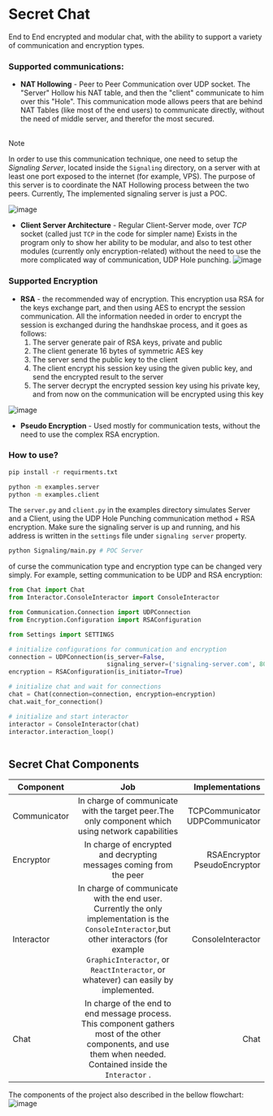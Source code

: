 # Secret Chat

End to End encrypted and modular chat, with the ability to support a
variety of communication and encryption types.

### Supported communications:

* <b>NAT Hollowing</b> - Peer to Peer Communication over UDP socket. The "Server" Hollow his NAT table,
  and then the "client" communicate to him over this "Hole". This communication mode allows peers that are behind
  NAT Tables (like most of the end users) to communicate directly, without the need of middle server, and therefor the
  most secured.
  <br><br>

> [!NOTE]
> In order to use this communication technique, one need to setup the <i>Signaling Server</i>, located inside the
> `Signaling` directory, on a server with at least one port exposed to the internet (for example, VPS).
> The purpose of this server is to coordinate the NAT Hollowing process between the two peers. Currently,
> The implemented signaling server is just a POC.

![image](https://i.imgur.com/1RH4oua.png)

* <b>Client Server Architecture</b> - Regular Client-Server mode, over <i>TCP</i> socket (called just `TCP` in
  the code for simpler name) Exists in the program only to show her ability to be modular, and also to test other
  modules
  (currently only encryption-related) without the need to use the more complicated way of communication, UDP Hole
  punching.
  ![image](https://i.imgur.com/SP9BrSt.png)

### Supported Encryption

* <b>RSA</b> - the recommended way of encryption. This encryption usa RSA for the keys exchange part, and then using AES
  to encrypt the session communication. All the information needed in order to encrypt the session is exchanged during
  the
  handhskae process, and it goes as follows:
    1. The server generate pair of RSA keys, private and public
    2. The client generate 16 bytes of symmetric AES key
    3. The server send the public key to the client
    4. The client encrypt his session key using the given public key, and send the encrypted result to the server
    5. The server decrypt the encrypted session key using his private key, and from now on the communication will be
       encrypted using this key

![image](https://i.imgur.com/QjfOJKK.png)

* <b>Pseudo Encryption</b> - Used mostly for communication tests, without the need to use the complex RSA encryption.

### How to use?

```bash
pip install -r requirments.txt

python -m examples.server
python -m examples.client
```

The `server.py` and `client.py` in the examples directory simulates
Server and a Client, using the UDP Hole Punching communication method + RSA encryption.
Make sure the signaling server is up and running, and his address is written in the `settings` file under
`signaling server` property.

```bash
python Signaling/main.py # POC Server
```

of curse the communication type and encryption type can be changed very simply. For example,
setting communication to be UDP and RSA encryption:

```python
from Chat import Chat
from Interactor.ConsoleInteractor import ConsoleInteractor

from Communication.Connection import UDPConnection
from Encryption.Configuration import RSAConfiguration

from Settings import SETTINGS

# initialize configurations for communication and encryption
connection = UDPConnection(is_server=False,
                           signaling_server=('signaling-server.com', 8080))
encryption = RSAConfiguration(is_initiator=True)

# initialize chat and wait for connections
chat = Chat(connection=connection, encryption=encryption)
chat.wait_for_connection()

# initialize and start interactor
interactor = ConsoleInteractor(chat)
interactor.interaction_loop()



```

## Secret Chat Components

| Component    |                                                                                                              Job                                                                                                               |                     Implementations |
|--------------|:------------------------------------------------------------------------------------------------------------------------------------------------------------------------------------------------------------------------------:|------------------------------------:|
| Communicator |                                                             In charge of communicate with the target peer.The<br/>only component which using network capabilities                                                              | TCPCommunicator<br/>UDPCommunicator |
| Encryptor    |                                                                            In charge of encrypted and decrypting<br/>messages coming from the peer                                                                             |    RSAEncryptor<br/>PseudoEncryptor |
| Interactor   | In charge of communicate with the end user. Currently the only implementation is the `ConsoleInteractor`,but other interactors (for example `GraphicInteractor`, or `ReactInteractor`, or whatever) can easily by implemented. |                   ConsoleInteractor |
| Chat         |                                In charge of the end to end message process. This component gathers most of the other components, and use them when needed. Contained inside the `Interactor` .                                 |                                Chat |

The components of the project also described in the bellow flowchart:
![image](https://i.imgur.com/UYFOYKI.png)
